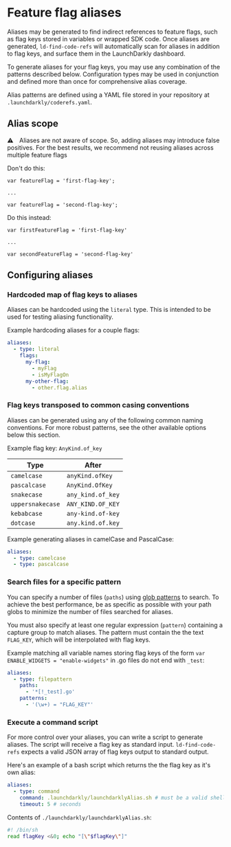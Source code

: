 
# Feature flag aliases

Aliases may be generated to find indirect references to feature flags, such as flag keys stored in variables or wrapped SDK code. Once aliases are generated, `ld-find-code-refs` will automatically scan for aliases in addition to flag keys, and surface them in the LaunchDarkly dashboard.

To generate aliases for your flag keys, you may use any combination of the patterns described below. Configuration types may be used in conjunction and defined more than once for comprehensive alias coverage.

Alias patterns are defined using a YAML file stored in your repository at `.launchdarkly/coderefs.yaml`.

## Alias scope

⚠️ Aliases are not aware of scope. So, adding aliases may introduce false positives. For the best results, we recommend not reusing aliases across multiple feature flags

Don't do this:
```
var featureFlag = 'first-flag-key';

...

var featureFlag = 'second-flag-key';
```

Do this instead:
```
var firstFeatureFlag = 'first-flag-key'

...

var secondFeatureFlag = 'second-flag-key'
```

## Configuring aliases

### Hardcoded map of flag keys to aliases

Aliases can be hardcoded using the `literal` type. This is intended to be used for testing aliasing functionality.

Example hardcoding aliases for a couple flags:

```yaml
aliases:
  - type: literal
    flags:
      my-flag:
        - myFlag
        - isMyFlagOn
      my-other-flag:
        - other.flag.alias
```

### Flag keys transposed to common casing conventions

Aliases can be generated using any of the following common naming conventions. For more robust patterns, see the other available options below this section.

Example flag key: `AnyKind.of_key`

| Type             | After             |
|------------------|-------------------|
| `camelcase`      | `anyKind.ofKey`   |
| `pascalcase`     | `AnyKind.OfKey`   |
| `snakecase`      | `any_kind.of_key` |
| `uppersnakecase` | `ANY_KIND.OF_KEY` |
| `kebabcase`      | `any-kind.of-key` |
| `dotcase`        | `any.kind.of.key` |

Example generating aliases in camelCase and PascalCase:

```yaml
aliases:
  - type: camelcase
  - type: pascalcase
```

### Search files for a specific pattern

You can specify a number of files (`paths`) using [glob patterns](https://en.wikipedia.org/wiki/Glob_(programming)) to search. To achieve the best performance, be as specific as possible with your path globs to minimize the number of files searched for aliases.

You must also specify at least one regular expression (`pattern`) containing a capture group to match aliases. The pattern must contain the the text `FLAG_KEY`, which will be interpolated with flag keys.

Example matching all variable names storing flag keys of the form `var ENABLE_WIDGETS = "enable-widgets"` in .go files do not end with `_test`:

```yaml
aliases:
  - type: filepattern
    paths:
      - '*[!_test].go'
    patterns: 
      - '(\w+) = "FLAG_KEY"'
```

### Execute a command script

For more control over your aliases, you can write a script to generate aliases. The script will receive a flag key as standard input. `ld-find-code-refs` expects a valid JSON array of flag keys output to standard output.

Here's an example of a bash script which returns the the flag key as it's own alias:

```yaml
aliases:
  - type: command
    command: .launchdarkly/launchdarklyAlias.sh # must be a valid shell command.
    timeout: 5 # seconds
```

Contents of `./launchdarkly/launchdarklyAlias.sh`:

```sh
#! /bin/sh
read flagKey <&0; echo "[\"$flagKey\"]"
```
